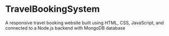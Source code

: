 # TravelBookingSystem
A responsive travel booking website built using HTML, CSS, JavaScript, and connected to a Node.js backend with MongoDB database
